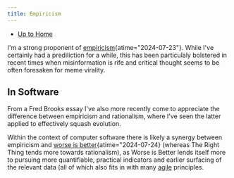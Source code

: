 ```yaml
---
title: Empiricism
---
```


- [Up to Home](./)

I'm a strong proponent of
[empiricism](https://en.wikipedia.org/wiki/Empiricism "Empiricism - Wikipedia"){atime="2024-07-23"}.
While I've certainly had a prediliction for a while,
this has been particulaly bolstered in recent times when
misinformation is rife and critical thought seems to be often
foresaken for meme virality.

## In Software

From a Fred Brooks essay I've also more recently come to appreciate the difference
between empiricism and rationalism, where I've seen the latter applied to
effectively squash evolution.

Within the context of computer software there is likely a synergy between empiricism
and
[worse is better](https://en.wikipedia.org/wiki/Worse_is_better "Worse is Better - Wikipedia"){atime="2024-07-24}
(whereas The Right Thing tends more towards rationalism), as Worse is Better
lends itself more to pursuing more quantifiable, practical indicators and
earlier surfacing of the relevant data (all of which also fits in with
many [agile](agile) principles.

